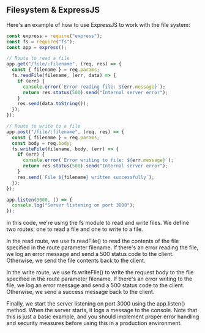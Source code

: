 ## Filesystem & ExpressJS

Here's an example of how to use ExpressJS to work with the file system:

```javascript
const express = require("express");
const fs = require("fs");
const app = express();

// Route to read a file
app.get("/file/:filename", (req, res) => {
  const { filename } = req.params;
  fs.readFile(filename, (err, data) => {
    if (err) {
      console.error(`Error reading file: ${err.message}`);
      return res.status(500).send("Internal server error");
    }
    res.send(data.toString());
  });
});

// Route to write to a file
app.post("/file/:filename", (req, res) => {
  const { filename } = req.params;
  const body = req.body;
  fs.writeFile(filename, body, (err) => {
    if (err) {
      console.error(`Error writing to file: ${err.message}`);
      return res.status(500).send("Internal server error");
    }
    res.send(`File ${filename} written successfully`);
  });
});

app.listen(3000, () => {
  console.log("Server listening on port 3000");
});
```

In this code, we're using the fs module to read and write files. We define two routes: one to read a file and one to write to a file.

In the read route, we use fs.readFile() to read the contents of the file specified in the route parameter filename. If there's an error reading the file, we log an error message and send a 500 status code to the client. Otherwise, we send the file contents back to the client.

In the write route, we use fs.writeFile() to write the request body to the file specified in the route parameter filename. If there's an error writing to the file, we log an error message and send a 500 status code to the client. Otherwise, we send a success message back to the client.

Finally, we start the server listening on port 3000 using the app.listen() method. When the server starts, it logs a message to the console. Note that this is just a basic example, and you should implement proper error handling and security measures before using this in a production environment.
